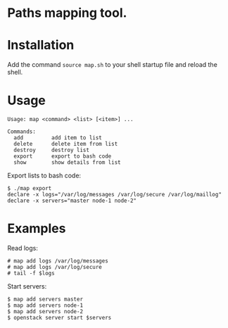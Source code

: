 # Paths mapping tool.

# Installation

Add the command `source map.sh` to your shell startup file and reload the
shell.

# Usage

    Usage: map <command> <list> [<item>] ...

    Commands:
      add         add item to list
      delete      delete item from list
      destroy     destroy list
      export      export to bash code
      show        show details from list

Export lists to bash code:

    $ ./map export
    declare -x logs="/var/log/messages /var/log/secure /var/log/maillog"
    declare -x servers="master node-1 node-2"

# Examples

Read logs:

    # map add logs /var/log/messages
    # map add logs /var/log/secure
    # tail -f $logs

Start servers:

    $ map add servers master
    $ map add servers node-1
    $ map add servers node-2
    $ openstack server start $servers


